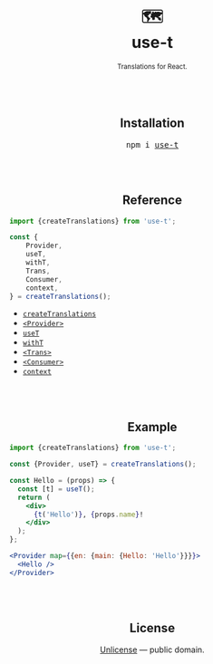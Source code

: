 <div align="center">
  <h1>
    <br/>
    <br/>
    🗺
    <br />
    use-t
  </h1>
  <sup>Translations for React.</sup>
  <br />
  <br />
  <br />
  <br />
</div>


<h2 align="center">Installation</h2>
<div align="center">
<pre>npm i <a href="https://www.npmjs.com/package/use-t">use-t</a></pre>
</div>


<br />
<br />


<h2 align="center">Reference</h2>


```js
import {createTranslations} from 'use-t';

const {
    Provider,
    useT,
    withT,
    Trans,
    Consumer,
    context,
} = createTranslations();
```

- [`createTranslations`](./docs/createTranslations.md)
- [`<Provider>`](./docs/Provider.md)
- [`useT`](./docs/useT.md)
- [`withT`](./docs/withT.md)
- [`<Trans>`](./docs/Trans.md)
- [`<Consumer>`](./docs/Consumer.md)
- [`context`](./docs/context.md)


<br />
<br />


<h2 align="center">Example</h2>

```jsx
import {createTranslations} from 'use-t';

const {Provider, useT} = createTranslations();

const Hello = (props) => {
  const [t] = useT();
  return (
    <div>
      {t('Hello')}, {props.name}!
    </div>
  );
};

<Provider map={{en: {main: {Hello: 'Hello'}}}}>
  <Hello />
</Provider>
```


<br />
<br />


<h2 align="center">License</h2>

<p align="center">
  <a href="./LICENSE">Unlicense</a> &mdash; public domain.
</p>
